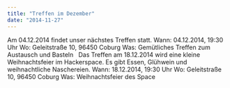 ```yaml
---
title: "Treffen im Dezember"
date: "2014-11-27"
---
```


Am 04.12.2014 findet unser nächstes Treffen statt. Wann: 04.12.2014, 19:30 Uhr Wo: Geleitstraße 10, 96450 Coburg Was: Gemütliches Treffen zum Austausch und Basteln   Das Treffen am 18.12.2014 wird eine kleine Weihnachtsfeier im Hackerspace. Es gibt Essen, Glühwein und weihnachtliche Naschereien. Wann: 18.12.2014, 19:30 Uhr Wo: Geleitstraße 10, 96450 Coburg Was: Weihnachtsfeier des Space
